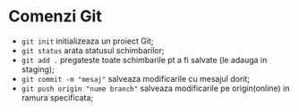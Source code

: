 # Comenzi Git

- `git init` initializeaza un proiect Git;
- `git status` arata statusul schimbarilor;
- `git add .` pregateste toate schimbarile pt a fi salvate (le adauga in staging);
- `git commit -m "mesaj"` salveaza modificarile cu mesajul dorit;
- `git push origin "nume branch"` salveaza modificarile pe origin(online) in ramura specificata;